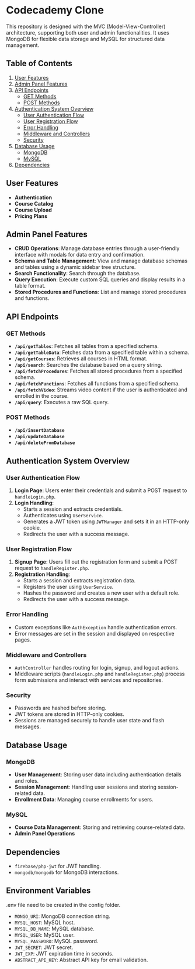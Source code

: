 # Codecademy Clone

This repository is designed with the MVC (Model-View-Controller) architecture, supporting both user and admin functionalities. It uses MongoDB for flexible data storage and MySQL for structured data management.

## Table of Contents

1. [User Features](#user-features)
2. [Admin Panel Features](#admin-panel-features)
3. [API Endpoints](#api-endpoints)
   - [GET Methods](#get-methods)
   - [POST Methods](#post-methods)
4. [Authentication System Overview](#authentication-system-overview)
   - [User Authentication Flow](#user-authentication-flow)
   - [User Registration Flow](#user-registration-flow)
   - [Error Handling](#error-handling)
   - [Middleware and Controllers](#middleware-and-controllers)
   - [Security](#security)
5. [Database Usage](#database-usage)
   - [MongoDB](#mongodb)
   - [MySQL](#mysql)
6. [Dependencies](#dependencies)

## User Features

- **Authentication**
- **Course Catalog**
- **Course Upload**
- **Pricing Plans**

## Admin Panel Features

- **CRUD Operations**: Manage database entries through a user-friendly interface with modals for data entry and confirmation.
- **Schema and Table Management**: View and manage database schemas and tables using a dynamic sidebar tree structure.
- **Search Functionality**: Search through the database.
- **Query Execution**: Execute custom SQL queries and display results in a table format.
- **Stored Procedures and Functions**: List and manage stored procedures and functions.

## API Endpoints

### GET Methods

- **`/api/getTables`**: Fetches all tables from a specified schema.
- **`/api/getTableData`**: Fetches data from a specified table within a schema.
- **`/api/getCourses`**: Retrieves all courses in HTML format.
- **`/api/search`**: Searches the database based on a query string.
- **`/api/fetchProcedures`**: Fetches all stored procedures from a specified schema.
- **`/api/fetchFunctions`**: Fetches all functions from a specified schema.
- **`/api/fetchVideo`**: Streams video content if the user is authenticated and enrolled in the course.
- **`/api/query`**: Executes a raw SQL query.

### POST Methods

- **`/api/insertDatabase`**
- **`/api/updateDatabase`**
- **`/api/deleteFromDatabase`**

## Authentication System Overview

### User Authentication Flow

1. **Login Page**: Users enter their credentials and submit a POST request to `handleLogin.php`.
2. **Login Handling**: 
   - Starts a session and extracts credentials.
   - Authenticates using `UserService`.
   - Generates a JWT token using `JWTManager` and sets it in an HTTP-only cookie.
   - Redirects the user with a success message.

### User Registration Flow

1. **Signup Page**: Users fill out the registration form and submit a POST request to `handleRegister.php`.
2. **Registration Handling**: 
   - Starts a session and extracts registration data.
   - Registers the user using `UserService`.
   - Hashes the password and creates a new user with a default role.
   - Redirects the user with a success message.

### Error Handling

- Custom exceptions like `AuthException` handle authentication errors.
- Error messages are set in the session and displayed on respective pages.

### Middleware and Controllers

- `AuthController` handles routing for login, signup, and logout actions.
- Middleware scripts (`handleLogin.php` and `handleRegister.php`) process form submissions and interact with services and repositories.

### Security

- Passwords are hashed before storing.
- JWT tokens are stored in HTTP-only cookies.
- Sessions are managed securely to handle user state and flash messages.

## Database Usage

### MongoDB

- **User Management**: Storing user data including authentication details and roles.
- **Session Management**: Handling user sessions and storing session-related data.
- **Enrollment Data**: Managing course enrollments for users.

### MySQL

- **Course Data Management**: Storing and retrieving course-related data.
- **Admin Panel Operations**

## Dependencies

- `firebase/php-jwt` for JWT handling.
- `mongodb/mongodb` for MongoDB interactions.

## Environment Variables

.env file need to be created in the config folder.

- `MONGO_URI`: MongoDB connection string.
- `MYSQL_HOST`: MySQL host.
- `MYSQL_DB_NAME`: MySQL database.
- `MYSQL_USER`: MySQL user.
- `MYSQL_PASSWORD`: MySQL password.
- `JWT_SECRET`: JWT secret.
- `JWT_EXP`: JWT expiration time in seconds.
- `ABSTRACT_API_KEY`: Abstract API key for email validation.

